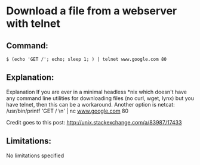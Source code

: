 # Download a file from a webserver with telnet

## Command:
```
$ (echo 'GET /'; echo; sleep 1; ) | telnet www.google.com 80
```

## Explanation:
Explanation
If you are ever in a minimal headless *nix which doesn't have any command line utilities for downloading files (no curl, wget, lynx) but you have telnet, then this can be a workaround.
Another option is netcat:
/usr/bin/printf 'GET / \n' | nc www.google.com 80

Credit goes to this post:
http://unix.stackexchange.com/a/83987/17433

## Limitations:
No limitations specified

